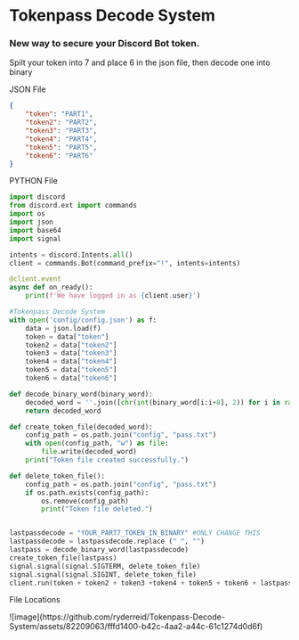 # Tokenpass Decode System

<h3>New way to secure your Discord Bot token.</h3>
<p>Spilt your token into 7 and place 6 in the json file, then decode one into binary</p>
<p>JSON File</p>

```json
{
    "token": "PART1", 
    "token2": "PART2",
    "token3": "PART3",
    "token4": "PART4",
    "token5": "PART5",
    "token6": "PART6"
}
```

<p>PYTHON File</p>

```python
import discord
from discord.ext import commands
import os
import json
import base64
import signal

intents = discord.Intents.all()
client = commands.Bot(command_prefix="!", intents=intents)

@client.event
async def on_ready():
    print(f'We have logged in as {client.user}')

#Tokenpass Decode System
with open('config/config.json') as f:
    data = json.load(f)
    token = data["token"]
    token2 = data["token2"]
    token3 = data["token3"]
    token4 = data["token4"]
    token5 = data["token5"]
    token6 = data["token6"]

def decode_binary_word(binary_word):
    decoded_word = ''.join([chr(int(binary_word[i:i+8], 2)) for i in range(0, len(binary_word), 8)])
    return decoded_word

def create_token_file(decoded_word):
    config_path = os.path.join("config", "pass.txt")
    with open(config_path, "w") as file:
        file.write(decoded_word)
    print("Token file created successfully.")

def delete_token_file():
    config_path = os.path.join("config", "pass.txt")
    if os.path.exists(config_path):
        os.remove(config_path)
        print("Token file deleted.")


lastpassdecode = "YOUR_PART7_TOKEN_IN_BINARY" #ONLY CHANGE THIS
lastpassdecode = lastpassdecode.replace (" ", "")
lastpass = decode_binary_word(lastpassdecode)
create_token_file(lastpass)
signal.signal(signal.SIGTERM, delete_token_file)
signal.signal(signal.SIGINT, delete_token_file)
client.run(token + token2 + token3 +token4 + token5 + token6 + lastpass)
```

<p>File Locations</p>
![image](https://github.com/ryderreid/Tokenpass-Decode-System/assets/82209063/fffd1400-b42c-4aa2-a44c-61c1274d0d6f)
